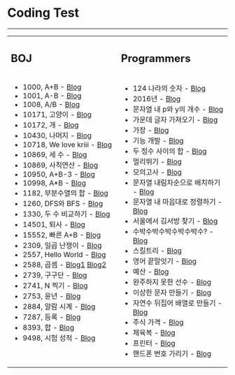 <h1>Coding Test</h1>
<hr>

<table>
<tr>
	<td width=40%><h2>BOJ</h2></td>
	<td width=40%><h2>Programmers</h2></td>
</tr>

<tr>
	<td valign="top">
	<ul>
		<li>1000, A+B - <a href="https://blog.naver.com/handuelly/221726849914">Blog</a></li>
		<li>1001, A-B - <a href="https://blog.naver.com/handuelly/221726852670">Blog</a></li>
		<li>1008, A/B - <a href="https://blog.naver.com/handuelly/221726857765">Blog</a></li>
		<li>10171, 고양이 - <a href="https://blog.naver.com/handuelly/221726843072">Blog</a></li>
		<li>10172, 개 - <a href="https://blog.naver.com/handuelly/221726845702">Blog</a></li>
		<li>10430, 나머지 - <a href="https://blog.naver.com/handuelly/221726861667">Blog</a></li>
		<li>10718, We love kriii - <a href="https://blog.naver.com/handuelly/221726840594">Blog</a></li>
		<li>10869, 세 수 - <a href="https://blog.naver.com/handuelly/221726886304">Blog</a></li>
		<li>10869, 사칙연산 - <a href="https://blog.naver.com/handuelly/221726859797">Blog</a></li>
		<li>10950, A+B-3 - <a href="https://blog.naver.com/handuelly/221726904971">Blog</a></li>
		<li>10998, A*B - <a href="https://blog.naver.com/handuelly/221726855708">Blog</a></li>
		<li>1182, 부분수열의 합 - <a href="https://blog.naver.com/handuelly/221682802078">Blog</a></li>
		<li>1260, DFS와 BFS - <a href="https://blog.naver.com/handuelly/221681992524">Blog</a></li>
		<li>1330, 두 수 비교하기 - <a href="https://blog.naver.com/handuelly/221726871953">Blog</a></li>
		<li>14501, 퇴사 - <a href="https://blog.naver.com/handuelly/221683313388">Blog</a></li>
		<li>15552, 빠른 A+B - <a href="https://blog.naver.com/handuelly/221726916715">Blog</a></li>
		<li>2309, 일곱 난쟁이 - <a href="https://blog.naver.com/handuelly/221682684980">Blog</a></li>
		<li>2557, Hello World - <a href="https://blog.naver.com/handuelly/221726837156">Blog</a></li>
		<li>2588, 곱셈 - <a href="https://blog.naver.com/handuelly/221799034310">Blog1</a>
				<a href="https://blog.naver.com/handuelly/221726863267">Blog2</a></li>
		<li>2739, 구구단 - <a href="https://blog.naver.com/handuelly/221726894843">Blog</a></li>
		<li>2741, N 찍기 - <a href="https://blog.naver.com/handuelly/221726920660">Blog</a></li>
		<li>2753, 윤년 - <a href="https://blog.naver.com/handuelly/221726881302">Blog</a></li>
		<li>2884, 알람 시계 - <a href="https://blog.naver.com/handuelly/221726884134">Blog</a></li>
		<li>7287, 등록 - <a href="https://blog.naver.com/handuelly/221726848229">Blog</a></li>
		<li>8393, 합 - <a href="https://blog.naver.com/handuelly/221726911523">Blog</a></li>
		<li>9498, 시험 성적 - <a href="https://blog.naver.com/handuelly/221726879138">Blog</a></li>
	</ul>
	<vr>
	</td>
	<td valign="top">
	<ul>
		<li>124 나라의 숫자 - <a href="https://blog.naver.com/handuelly/221669234703">Blog</a></li>
		<li>2016년 - <a href="https://blog.naver.com/handuelly/221669218511">Blog</a></li>
		<li>문자열 내 p와 y의 개수 - <a href="https://blog.naver.com/handuelly/221673161724">Blog</a></li>
		<li>가운데 글자 가져오기 - <a href="https://blog.naver.com/handuelly/221671080366">Blog</a></li>
		<li>가장  - <a href="https://blog.naver.com/handuelly/221672825404">Blog</a></li>
		<li>기능 개발 - <a href="https://blog.naver.com/handuelly/221669147683">Blog</a></li>
		<li>두 정수 사이의 합 - <a href="https://blog.naver.com/handuelly/221671096291">Blog</a></li>
		<li>멀리뛰기 - <a href="https://blog.naver.com/handuelly/221671126133">Blog</a></li>
		<li>모의고사 - <a href="https://blog.naver.com/handuelly/221672895561">Blog</a></li>
		<li>문자열 내림차순으로 배치하기 - <a href="https://blog.naver.com/handuelly/221673677581">Blog</a></li>
		<li>문자열 내 마음대로 정렬하기 - <a href="https://blog.naver.com/handuelly/221673632168">Blog</a></li>
		<li>서울에서 김서방 찾기 - <a href="https://blog.naver.com/handuelly/221671087461">Blog</a></li>
		<li>수박수박수박수박수박수? - <a href="https://blog.naver.com/handuelly/221673693197">Blog</a></li>
		<li>스킬트리 - <a href="https://blog.naver.com/handuelly/221669207797">Blog</a></li>
		<li>영어 끝말잇기 - <a href="https://blog.naver.com/handuelly/221674165922">Blog</a></li>
		<li>예산 - <a href="https://blog.naver.com/handuelly/221674164841">Blog</a></li>
		<li>완주하지 못한 선수 - <a href="https://blog.naver.com/handuelly/221669277268">Blog</a></li>
		<li>이상한 문자 만들기 - <a href="https://blog.naver.com/handuelly/221674188336">Blog</a></li>
		<li>자연수 뒤집어 배열로 만들기 - <a href="https://blog.naver.com/handuelly/221674229320">Blog</a></li>
		<li>주식 가격 - <a href="https://blog.naver.com/handuelly/221673616261">Blog</a></li>
		<li>체육복 - <a href="https://blog.naver.com/handuelly/221673141537">Blog</a></li>
		<li>프린터 - <a href="https://blog.naver.com/handuelly/221669145207">Blog</a></li>
		<li>핸드폰 번호 가리기 - <a href="https://blog.naver.com/handuelly/221674193712">Blog</a></li>
	</ul>
	</td>
</tr>
</table>
